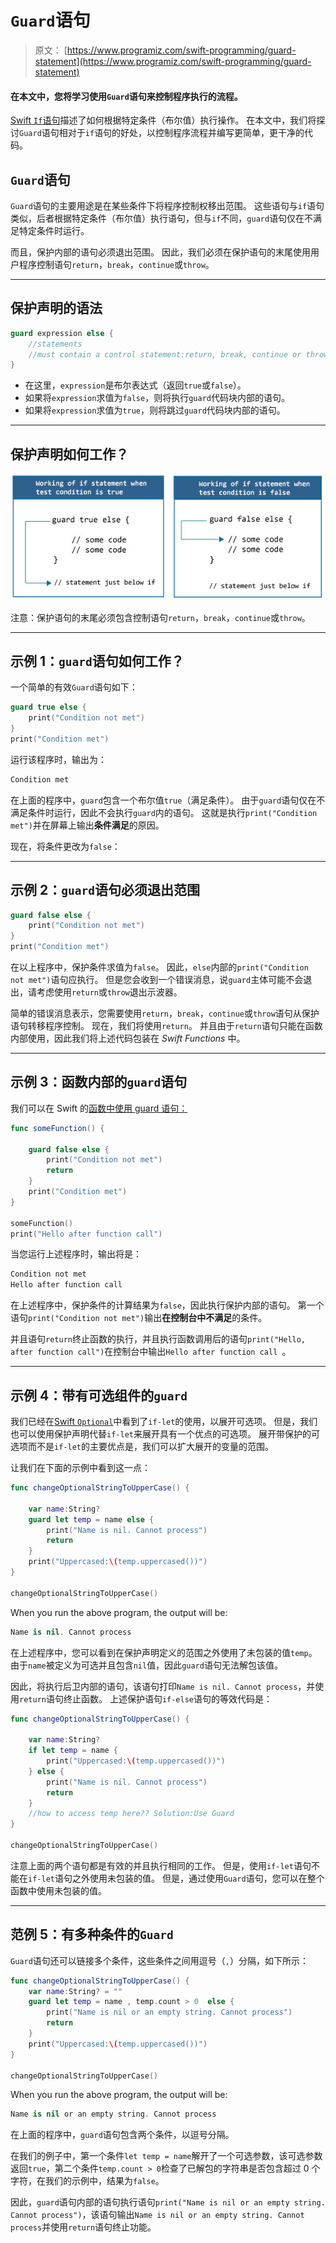 # `Guard`语句

> 原文： [https://www.programiz.com/swift-programming/guard-statement](https://www.programiz.com/swift-programming/guard-statement)

#### 在本文中，您将学习使用`Guard`语句来控制程序执行的流程。

[Swift `If`语句](/swift-programming/if-else-statement "Swift if-else statement")描述了如何根据特定条件（布尔值）执行操作。 在本文中，我们将探讨`Guard`语句相对于`if`语句的好处，以控制程序流程并编写更简单，更干净的代码。

## `Guard`语句

`Guard`语句的主要用途是在某些条件下将程序控制权移出范围。 这些语句与`if`语句类似，后者根据特定条件（布尔值）执行语句，但与`if`不同，`guard`语句仅在不满足特定条件时运行。

而且，保护内部的语句必须退出范围。 因此，我们必须在保护语句的末尾使用用户程序控制语句`return`，`break`，`continue`或`throw`。

* * *

## 保护声明的语法

```swift
guard expression else {
	//statements
	//must contain a control statement:return, break, continue or throw.
}

```

*   在这里，`expression`是布尔表达式（返回`true`或`false`）。
*   如果将`expression`求值为`false`，则将执行`guard`代码块内部的语句。
*   如果将`expression`求值为`true`，则将跳过`guard`代码块内部的语句。

* * *

## 保护声明如何工作？

![How Swift guard statement works?](img/cfd206b9615924061b14dcdb80487cd1.png "Swift guard statement")

注意：保护语句的末尾必须包含控制语句`return`，`break`，`continue`或`throw`。

* * *

## 示例 1：`guard`语句如何工作？

一个简单的有效`Guard`语句如下：

```swift
guard true else {
	print("Condition not met")
}
print("Condition met") 
```

运行该程序时，输出为：

```swift
Condition met
```

在上面的程序中，`guard`包含一个布尔值`true`（满足条件）。 由于`guard`语句仅在不满足条件时运行，因此不会执行`guard`内的语句。 这就是执行`print("Condition met")`并在屏幕上输出**条件满足**的原因。

现在，将条件更改为`false`：

* * *

## 示例 2：`guard`语句必须退出范围

```swift
guard false else {
	print("Condition not met")
}
print("Condition met") 
```

在以上程序中，保护条件求值为`false`。 因此，`else`内部的`print("Condition not met")`语句应执行。 但是您会收到一个错误消息，说`guard`主体可能不会退出，请考虑使用`return`或`throw`退出示波器。

简单的错误消息表示，您需要使用`return`，`break`，`continue`或`throw`语句从保护语句转移程序控制。 现在，我们将使用`return`。 并且由于`return`语句只能在函数内部使用，因此我们将上述代码包装在 *Swift Functions* 中。

* * *

## 示例 3：函数内部的`guard`语句

我们可以在 Swift 的[函数中使用 guard 语句：](/swift-programming/functions "Swift functions")

```swift
func someFunction() {

	guard false else {
		print("Condition not met")
		return
	}
	print("Condition met")
}

someFunction()
print("Hello after function call") 
```

当您运行上述程序时，输出将是：

```swift
Condition not met
Hello after function call 
```

在上述程序中，保护条件的计算结果为`false`，因此执行保护内部的语句。 第一个语句`print("Condition not met")`输出**在控制台中不满足**的条件。

并且语句`return`终止函数的执行，并且执行函数调用后的语句`print("Hello, after function call")`在控制台中输出`Hello after function call `。

* * *

## 示例 4：带有可选组件的`guard`

我们已经在[Swift `Optional`](/swift-programming/optionals "Swift Optionals")中看到了`if-let`的使用，以展开可选项。 但是，我们也可以使用保护声明代替`if-let`来展开具有一个优点的可选项。 展开带保护的可选项而不是`if-let`的主要优点是，我们可以扩大展开的变量的范围。

让我们在下面的示例中看到这一点：

```swift
func changeOptionalStringToUpperCase() {

	var name:String?
	guard let temp = name else {
		print("Name is nil. Cannot process")
		return
	}
	print("Uppercased:\(temp.uppercased())")
}

changeOptionalStringToUpperCase() 
```

When you run the above program, the output will be:

```swift
Name is nil. Cannot process
```

在上述程序中，您可以看到在保护声明定义的范围之外使用了未包装的值`temp`。 由于`name`被定义为可选并且包含`nil`值，因此`guard`语句无法解包该值。

因此，将执行后卫内部的语句，该语句打印`Name is nil. Cannot process`，并使用`return`语句终止函数。 上述保护语句`if-else`语句的等效代码是：

```swift
func changeOptionalStringToUpperCase() {

	var name:String?
	if let temp = name {
		print("Uppercased:\(temp.uppercased())")
	} else {
		print("Name is nil. Cannot process")
		return
    }
	//how to access temp here?? Solution:Use Guard
}

changeOptionalStringToUpperCase() 
```

注意上面的两个语句都是有效的并且执行相同的工作。 但是，使用`if-let`语句不能在`if-let`语句之外使用未包装的值。 但是，通过使用`Guard`语句，您可以在整个函数中使用未包装的值。

* * *

## 范例 5：有多种条件的`Guard`

`Guard`语句还可以链接多个条件，这些条件之间用逗号（`,`）分隔，如下所示：

```swift
func changeOptionalStringToUpperCase() {
	var name:String? = ""
	guard let temp = name , temp.count > 0  else {
		print("Name is nil or an empty string. Cannot process")
		return
	}
	print("Uppercased:\(temp.uppercased())")
}

changeOptionalStringToUpperCase()
```

When you run the above program, the output will be:

```swift
Name is nil or an empty string. Cannot process
```

在上面的程序中，`guard`语句包含两个条件，以逗号分隔。

在我们的例子中，第一个条件`let temp = name`解开了一个可选参数，该可选参数返回`true`，第二个条件`temp.count > 0`检查了已解包的字符串是否包含超过 0 个字符，在我们的示例中，结果为`false`。

因此，`guard`语句内部的语句执行语句`print("Name is nil or an empty string. Cannot process")`，该语句输出`Name is nil or an empty string. Cannot process`并使用`return`语句终止功能。